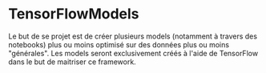 # TensorFlowModels

Le but de se projet est de créer plusieurs models (notamment à travers des notebooks) plus ou moins optimisé sur des données plus ou moins "générales".
Les models seront exclusivement créés à l'aide de TensorFlow dans le but de maitriser ce framework.
